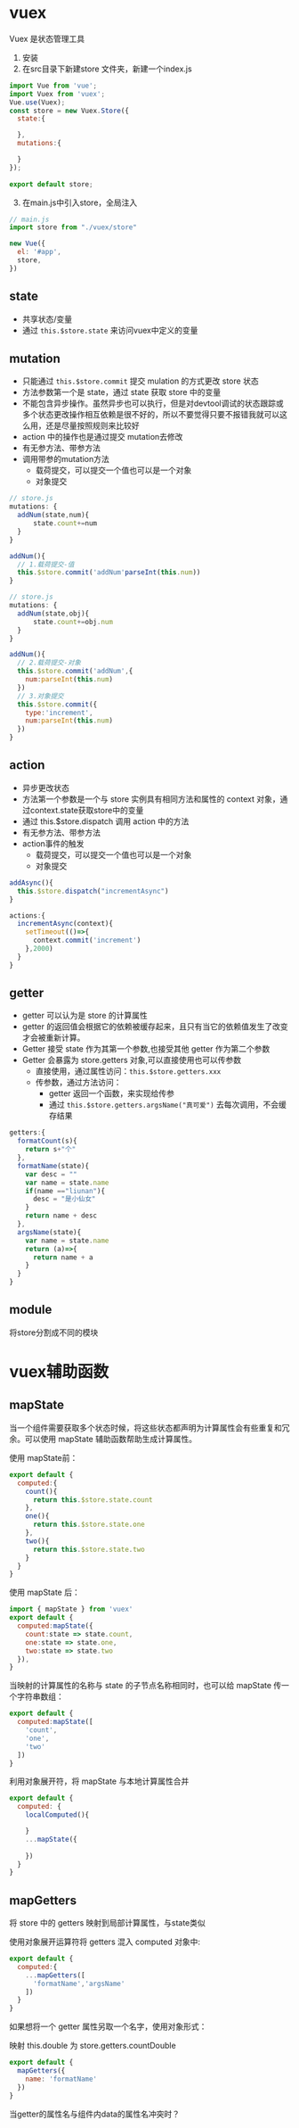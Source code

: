 # vuex
Vuex 是状态管理工具

1. 安装
2. 在src目录下新建store 文件夹，新建一个index.js
```javascript
import Vue from 'vue';
import Vuex from 'vuex';
Vue.use(Vuex);
const store = new Vuex.Store({
  state:{

  },
  mutations:{

  }
});
 
export default store;
```
3. 在main.js中引入store，全局注入
```javascript
// main.js
import store from "./vuex/store"

new Vue({
  el: '#app',
  store,
})
```

## state
- 共享状态/变量 
- 通过 `this.$store.state` 来访问vuex中定义的变量
## mutation
- 只能通过 `this.$store.commit` 提交 mulation 的方式更改 store 状态
- 方法参数第一个是 state，通过 state 获取 store 中的变量
- 不能包含异步操作。虽然异步也可以执行，但是对devtool调试的状态跟踪或多个状态更改操作相互依赖是很不好的，所以不要觉得只要不报错我就可以这么用，还是尽量按照规则来比较好
- action 中的操作也是通过提交 mutation去修改               
- 有无参方法、带参方法
- 调用带参的mutation方法
  - 载荷提交，可以提交一个值也可以是一个对象
  - 对象提交


```javascript
// store.js
mutations: {
  addNum(state,num){
      state.count+=num
  }
}

addNum(){
  // 1.载荷提交-值
  this.$store.commit('addNum'parseInt(this.num))
}
```
```javascript
// store.js
mutations: {
  addNum(state,obj){
      state.count+=obj.num
  }
}

addNum(){
  // 2.载荷提交-对象
  this.$store.commit('addNum',{
    num:parseInt(this.num)
  })
  // 3.对象提交
  this.$store.commit({
    type:'increment',
    num:parseInt(this.num)
  })
}
```
## action
- 异步更改状态
- 方法第一个参数是一个与 store 实例具有相同方法和属性的 context 对象，通过context.state获取store中的变量
- 通过 this.$store.dispatch 调用 action 中的方法
- 有无参方法、带参方法
- action事件的触发
  - 载荷提交，可以提交一个值也可以是一个对象
  - 对象提交

```javascript
addAsync(){
  this.$store.dispatch("incrementAsync")
}

actions:{
  incrementAsync(context){
    setTimeout(()=>{
      context.commit('increment')
    },2000)
  }
}
```


## getter
- getter 可以认为是 store 的计算属性
- getter 的返回值会根据它的依赖被缓存起来，且只有当它的依赖值发生了改变才会被重新计算。
- Getter 接受 state 作为其第一个参数,也接受其他 getter 作为第二个参数
- Getter 会暴露为 store.getters 对象,可以直接使用也可以传参数
  - 直接使用，通过属性访问：`this.$store.getters.xxx`
  - 传参数，通过方法访问：
    - getter 返回一个函数，来实现给传参
    - 通过 `this.$store.getters.argsName("真可爱")` 去每次调用，不会缓存结果
```javascript
getters:{
  formatCount(s){
    return s+"个"
  },
  formatName(state){
    var desc = ""
    var name = state.name
    if(name =="liunan"){
      desc = "是小仙女"
    }
    return name + desc
  },
  argsName(state){
    var name = state.name
    return (a)=>{
      return name + a
    }
  }
}
```
## module
将store分割成不同的模块

# vuex辅助函数
## mapState
当一个组件需要获取多个状态时候，将这些状态都声明为计算属性会有些重复和冗余。可以使用 mapState 辅助函数帮助生成计算属性。

使用 mapState前：
```javascript
export default {
  computed:{
    count(){
      return this.$store.state.count
    },
    one(){
      return this.$store.state.one
    },
    two(){
      return this.$store.state.two
    }
  }
}
```
使用 mapState 后：
```javascript
import { mapState } from 'vuex'
export default {
  computed:mapState({
    count:state => state.count,
    one:state => state.one,
    two:state => state.two
  }),
}
```
当映射的计算属性的名称与 state 的子节点名称相同时，也可以给 mapState 传一个字符串数组：
```javascript
export default {
  computed:mapState([
    'count',
    'one',
    'two'
  ])
}
```
利用对象展开符，将 mapState 与本地计算属性合并
```javascript
export default {
  computed: {
    localComputed(){

    }
    ...mapState({
      
    })
  }
}
```

## mapGetters
将 store 中的 getters 映射到局部计算属性，与state类似

使用对象展开运算符将 getters 混入 computed 对象中:
```javascript
export default {
  computed:{
    ...mapGetters([
      'formatName','argsName'
    ])
  }
}
```
如果想将一个 getter 属性另取一个名字，使用对象形式：

映射 this.double 为 store.getters.countDouble
```javascript
export default {
  mapGetters({
    name: 'formatName'
  })
}
```

当getter的属性名与组件内data的属性名冲突时？